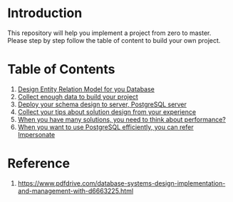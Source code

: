 # Introduction
This repository will help you implement a project from zero to master.  
Please step by step follow the table of content to build your own project.
# Table of Contents
1. [Design Entity Relation Model for you Database](https://github.com/huavanthong/MasterDatabase/tree/main/01_GettingStarted/01_EntityRelationshipModels)
2. [Collect enough data to build your project](https://github.com/huavanthong/MasterDatabase/tree/main/01_GettingStarted/02_RawData)
3. [Deploy your schema design to server, PostgreSQL server](https://github.com/huavanthong/MasterDatabase/tree/main/01_GettingStarted/03_PostgreSQL)
4. [Collect your tips about solution design from your experience](https://github.com/huavanthong/MasterDatabase/tree/main/01_GettingStarted/04_SolutionSQL)
5. [When you have many solutions, you need to think about performance?](https://github.com/huavanthong/MasterDatabase/tree/main/01_GettingStarted/05_HighPerformance)
6. [When you want to use PostgreSQL efficiently, you can refer Impersonate](https://github.com/huavanthong/MasterDatabase/tree/main/01_GettingStarted/06_Impersonate)

# Reference
1. https://www.pdfdrive.com/database-systems-design-implementation-and-management-with-d6663225.html

